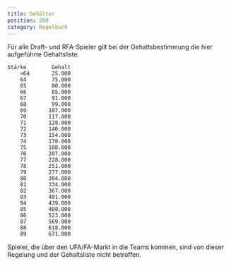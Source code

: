 ```yaml
---
title: Gehälter
position: 200
category: Regelbuch
---
```


Für alle Draft- und RFA-Spieler gilt bei der Gehaltsbestimmung die hier aufgeführte Gehaltsliste.

```
Stärke        Gehalt    
    <64       25.000     
    64        75.000     
    65        80.000     
    66        85.000     
    67        91.000    
    68        99.000    
    69       107.000    
    70       117.000    
    71       128.000    
    72       140.000    
    73       154.000    
    74       170.000    
    75       188.000    
    76       207.000    
    77       228.000    
    78       251.000    
    79       277.000    
    80       304.000    
    81       334.000    
    82       367.000    
    83       401.000    
    84       439.000    
    85       480.000    
    86       523.000    
    87       569.000    
    88       618.000    
    89       671.000    
```

Spieler, die über den UFA/FA-Markt in die Teams kommen, sind von dieser Regelung und der Gehaltsliste nicht betroffen.
